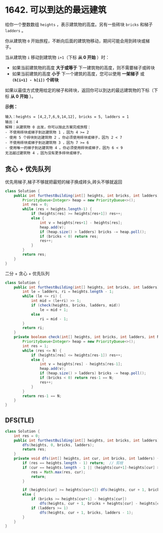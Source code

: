 # 1642. 可以到达的最远建筑

给你一个整数数组 `heights` ，表示建筑物的高度。另有一些砖块 `bricks` 和梯子 `ladders` 。

你从建筑物 `0` 开始旅程，不断向后面的建筑物移动，期间可能会用到砖块或梯子。

当从建筑物 `i` 移动到建筑物 `i+1`（下标 **从 0 开始** ）时：

- 如果当前建筑物的高度 **大于或等于** 下一建筑物的高度，则不需要梯子或砖块
- 如果当前建筑的高度 **小于** 下一个建筑的高度，您可以使用 **一架梯子** 或 **`(h[i+1] - h[i])` 个砖块**

如果以最佳方式使用给定的梯子和砖块，返回你可以到达的最远建筑物的下标（下标 **从 0 开始** ）。

**示例：**

```
输入：heights = [4,2,7,6,9,14,12], bricks = 5, ladders = 1
输出：4
解释：从建筑物 0 出发，你可以按此方案完成旅程：
- 不使用砖块或梯子到达建筑物 1 ，因为 4 >= 2
- 使用 5 个砖块到达建筑物 2 。你必须使用砖块或梯子，因为 2 < 7
- 不使用砖块或梯子到达建筑物 3 ，因为 7 >= 6
- 使用唯一的梯子到达建筑物 4 。你必须使用砖块或梯子，因为 6 < 9
无法越过建筑物 4 ，因为没有更多砖块或梯子。
```

## 贪心 + 优先队列

优先用梯子,梯子不够就把最短的梯子换成砖头,砖头不够就返回

```java
class Solution {
    public int furthestBuilding(int[] heights, int bricks, int ladders) {
        PriorityQueue<Integer> heap = new PriorityQueue<>();
        int res = 0;
        while (res < heights.length-1) {
            if (heights[res] >= heights[res+1]) res++;
            else {
                int v = heights[res+1] - heights[res];
                heap.add(v);
                if (heap.size() > ladders) bricks -= heap.poll();
                if (bricks < 0) return res;
                res++;
            }
        }
        return res;
    }
}
```



二分 + 贪心 + 优先队列

```java
class Solution {
    public int furthestBuilding(int[] heights, int bricks, int ladders) {
        int le = ladders, ri = heights.length - 1;
        while (le <= ri) {
            int mid = (le+ri) >> 1;
            if (check(heights, bricks, ladders, mid))
                le = mid + 1;
            else
                ri = mid - 1;
        }
        return ri;
    }
    private boolean check(int[] heights, int bricks, int ladders, int N) {
        PriorityQueue<Integer> heap = new PriorityQueue<>();
        int res = 1;
        while (res <= N) {
            if (heights[res] <= heights[res-1]) res++;
            else {
                int v = heights[res] - heights[res-1];
                heap.add(v);
                if (heap.size() > ladders) bricks -= heap.poll();
                if (bricks < 0) return res-1 == N;
                res++;
            }
        }
        return res-1 == N;
    }
}
```



## DFS(TLE)

```java
class Solution {
    int res = 0;
    public int furthestBuilding(int[] heights, int bricks, int ladders) {
        dfs(heights, 0, bricks, ladders);
        return res;
    }
    private void dfs(int[] heights, int cur, int bricks, int ladders) {
        if (res == heights.length - 1) return;  // 剪枝
        if (cur == heights.length - 1 || (heights[cur+1]-heights[cur] > bricks && ladders==0)) {
            res = Math.max(res, cur);
            return;
        }

        if (heights[cur] >= heights[cur+1]) dfs(heights, cur + 1, bricks, ladders);
        else {
            if (bricks >= heights[cur+1] - heights[cur])
                dfs(heights, cur + 1, bricks + heights[cur] - heights[cur + 1], ladders);
            if (ladders >= 1)
                dfs(heights, cur + 1, bricks, ladders - 1);
        }
    }
}
```

